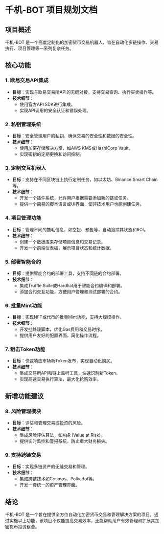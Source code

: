 # 千机-BOT 项目规划文档

## 项目概述
千机-BOT 是一个高度定制化的加密货币交易机器人，旨在自动化多链操作、交易执行、项目管理等一系列复杂任务。

## 核心功能

### 1. 欧易交易API集成
- **目标**：实现与欧易交易所API的无缝对接，支持交易查询、执行买卖操作等。
- **技术细节**：
  - 使用官方API SDK进行集成。
  - 实现API调用的安全认证和错误处理。

### 2. 私钥管理系统
- **目标**：安全管理用户的私钥，确保交易的安全性和数据的安全性。
- **技术细节**：
  - 使用加密存储解决方案，如AWS KMS或HashiCorp Vault。
  - 实现密钥的定期更换和访问控制。

### 3. 定制交互机器人
- **目标**：支持在不同区块链上执行定制任务，如以太坊、Binance Smart Chain等。
- **技术细节**：
  - 开发一个插件系统，允许用户根据需要添加新的链或任务。
  - 提供一个简易的脚本语言或UI界面，使非技术用户也能创建任务。

### 4. 项目管理功能
- **目标**：管理不同的撸毛信息，如空投、预售等，自动追踪其状态和ROI。
- **技术细节**：
  - 创建一个数据库来存储项目信息和交易记录。
  - 开发一个前端仪表板，展示项目状态和统计数据。

### 5. 部署智能合约
- **目标**：提供智能合约的部署工具，支持不同链的合约部署。
- **技术细节**：
  - 集成Truffle Suite或Hardhat用于智能合约编译和部署。
  - 添加合约交互功能，方便用户管理和测试部署的合约。

### 6. 批量Mint功能
- **目标**：实现NFT或代币的批量Mint功能，支持大规模操作。
- **技术细节**：
  - 开发批处理脚本，优化Gas费用和交易时序。
  - 提供用户友好的配置界面，简化操作流程。

### 7. 狙击Token功能
- **目标**：快速响应市场新Token发布，实现自动化购买。
- **技术细节**：
  - 集成交易所API和链上监听工具，快速识别新Token。
  - 实现高速交易执行算法，最大化抢购效率。

## 新增功能建议

### 8. 风险管理模块
- **目标**：评估和管理交易或投资的风险。
- **技术细节**：
  - 集成风险评估算法，如VaR (Value at Risk)。
  - 提供实时监控和警报系统，防止重大财务损失。

### 9. 支持跨链交易
- **目标**：实现多链资产的无缝交易和管理。
- **技术细节**：
  - 集成跨链技术如Cosmos、Polkadot等。
  - 开发一套统一的资产管理界面。

## 结论
千机-BOT 是一个旨在提供全方位自动化加密货币交易和管理解决方案的项目。通过实施以上功能，该项目不仅能提高交易效率，还能帮助用户有效管理和扩展其加密货币投资组合。
